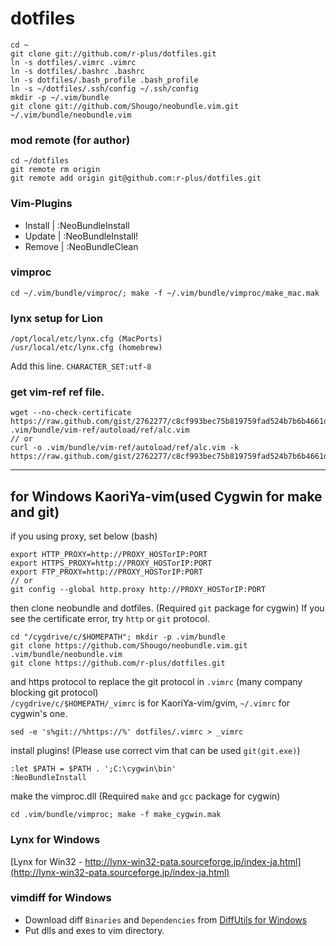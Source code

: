 # dotfiles

    cd ~
    git clone git://github.com/r-plus/dotfiles.git
    ln -s dotfiles/.vimrc .vimrc
    ln -s dotfiles/.bashrc .bashrc
    ln -s dotfiles/.bash_profile .bash_profile
    ln -s ~/dotfiles/.ssh/config ~/.ssh/config
    mkdir -p ~/.vim/bundle
    git clone git://github.com/Shougo/neobundle.vim.git ~/.vim/bundle/neobundle.vim

### mod remote (for author)

    cd ~/dotfiles
    git remote rm origin
    git remote add origin git@github.com:r-plus/dotfiles.git

### Vim-Plugins

* Install | :NeoBundleInstall
* Update | :NeoBundleInstall!
* Remove | :NeoBundleClean

### vimproc
`cd ~/.vim/bundle/vimproc/; make -f ~/.vim/bundle/vimproc/make_mac.mak`

### lynx setup for Lion

    /opt/local/etc/lynx.cfg (MacPorts)
    /usr/local/etc/lynx.cfg (homebrew)

Add this line.  `CHARACTER_SET:utf-8` 

### get vim-ref ref file.

    wget --no-check-certificate https://raw.github.com/gist/2762277/c8cf993bec75b819759fad524b7b6b4661d41209/alc.vim .vim/bundle/vim-ref/autoload/ref/alc.vim
    // or
    curl -o .vim/bundle/vim-ref/autoload/ref/alc.vim -k https://raw.github.com/gist/2762277/c8cf993bec75b819759fad524b7b6b4661d41209/alc.vim

-----
## for Windows KaoriYa-vim(used Cygwin for make and git)
if you using proxy, set below (bash)

    export HTTP_PROXY=http://PROXY_HOSTorIP:PORT
    export HTTPS_PROXY=http://PROXY_HOSTorIP:PORT
    export FTP_PROXY=http://PROXY_HOSTorIP:PORT
    // or
    git config --global http.proxy http://PROXY_HOSTorIP:PORT

then clone neobundle and dotfiles. (Required `git` package for cygwin) If you see the certificate error, try `http` or `git` protocol.

    cd "/cygdrive/c/$HOMEPATH"; mkdir -p .vim/bundle
    git clone https://github.com/Shougo/neobundle.vim.git .vim/bundle/neobundle.vim
    git clone https://github.com/r-plus/dotfiles.git

and https protocol to replace the git protocol in `.vimrc` (many company blocking git protocol)   
`/cygdrive/c/$HOMEPATH/_vimrc` is for KaoriYa-vim/gvim, `~/.vimrc` for cygwin's one.

    sed -e 's%git://%https://%' dotfiles/.vimrc > _vimrc

install plugins! (Please use correct vim that can be used `git(git.exe)`)

    :let $PATH = $PATH . ';C:\cygwin\bin'
    :NeoBundleInstall

make the vimproc.dll (Required `make` and `gcc` package for cygwin)

    cd .vim/bundle/vimproc; make -f make_cygwin.mak

### Lynx for Windows
[Lynx for Win32 - http://lynx-win32-pata.sourceforge.jp/index-ja.html](http://lynx-win32-pata.sourceforge.jp/index-ja.html)

### vimdiff for Windows
* Download diff `Binaries` and `Dependencies` from [DiffUtils for Windows](http://gnuwin32.sourceforge.net/packages/diffutils.htm)
* Put dlls and exes to vim directory.
